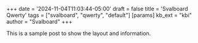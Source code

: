 +++
date = '2024-11-04T11:03:44-05:00'
draft = false
title = 'Svalboard Qwerty'
tags = ["svalboard", "qwerty", "default"]
[params]
 kb_ext = "kbi"
 author = "Svalboard"
+++

This is a sample post to show the layout and information.
